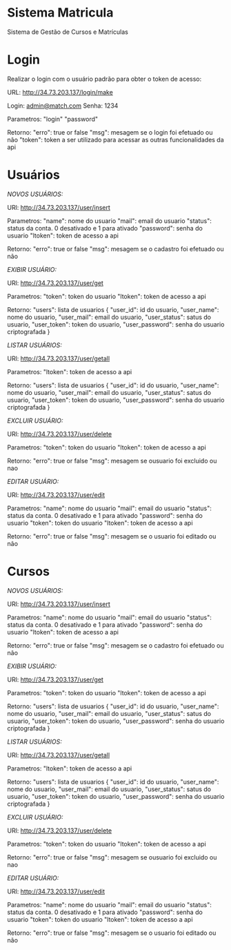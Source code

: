 # Sistema Matricula
 
 Sistema de Gestão de Cursos e Matrículas
 
# Login
 
 Realizar o login com o usuário padrão para obter o token de acesso:
 
 URL: http://34.73.203.137/login/make
 
 Login: admin@match.com
 Senha: 1234

 Parametros: 
 "login"
 "password"
 
 Retorno:
 "erro": true or false
 "msg": mesagem se o login foi efetuado ou não
 "token": token a ser utilizado para acessar as outras funcionalidades da api
 
 
 # Usuários
 
 *NOVOS USUÁRIOS:*
 
 URl: http://34.73.203.137/user/insert
 
 Parametros: 
 "name": nome do usuario
 "mail": email do usuario
 "status": status da conta. 0 desativado e 1 para ativado
 "password": senha do usuario
 "ltoken": token de acesso a api
 
 Retorno:
 "erro": true or false
 "msg": mesagem se o cadastro foi efetuado ou não
 
 
 *EXIBIR USUÁRIO:*
 
   URl: http://34.73.203.137/user/get
 
 Parametros: 
 "token": token do usuario
 "ltoken": token de acesso a api
 
 Retorno:
 "users": lista de usuarios
    {
      "user_id": id do usuario,
      "user_name": nome do usuario,
      "user_mail": email do usuario,
      "user_status": satus do usuario,
      "user_token": token do usuario,
      "user_password": senha do usuario criptografada
    }
    
    
  *LISTAR USUÁRIOS:*
  
   URl: http://34.73.203.137/user/getall
 
 Parametros: 
 "ltoken": token de acesso a api
 
 Retorno:
 "users": lista de usuarios
    {
      "user_id": id do usuario,
      "user_name": nome do usuario,
      "user_mail": email do usuario,
      "user_status": satus do usuario,
      "user_token": token do usuario,
      "user_password": senha do usuario criptografada
    }


 *EXCLUIR USUÁRIO:*
 
 URl: http://34.73.203.137/user/delete
 
 Parametros: 
 "token": token do usuario
 "ltoken": token de acesso a api
 
 Retorno:
 "erro": true or false
 "msg": mesagem se ousuario foi excluido ou nao
 
 
  *EDITAR USUÁRIO:*
 
 URl: http://34.73.203.137/user/edit
 
 Parametros: 
 "name": nome do usuario
 "mail": email do usuario
 "status": status da conta. 0 desativado e 1 para ativado
 "password": senha do usuario
 "token": token do usuario
 "ltoken": token de acesso a api
 
 Retorno:
 "erro": true or false
 "msg": mesagem se o usuario foi editado ou não
 

 # Cursos
 
 *NOVOS USUÁRIOS:*
 
 URl: http://34.73.203.137/user/insert
 
 Parametros: 
 "name": nome do usuario
 "mail": email do usuario
 "status": status da conta. 0 desativado e 1 para ativado
 "password": senha do usuario
 "ltoken": token de acesso a api
 
 Retorno:
 "erro": true or false
 "msg": mesagem se o cadastro foi efetuado ou não
 
 
 *EXIBIR USUÁRIO:*
 
   URl: http://34.73.203.137/user/get
 
 Parametros: 
 "token": token do usuario
 "ltoken": token de acesso a api
 
 Retorno:
 "users": lista de usuarios
    {
      "user_id": id do usuario,
      "user_name": nome do usuario,
      "user_mail": email do usuario,
      "user_status": satus do usuario,
      "user_token": token do usuario,
      "user_password": senha do usuario criptografada
    }
    
    
  *LISTAR USUÁRIOS:*
  
   URl: http://34.73.203.137/user/getall
 
 Parametros: 
 "ltoken": token de acesso a api
 
 Retorno:
 "users": lista de usuarios
    {
      "user_id": id do usuario,
      "user_name": nome do usuario,
      "user_mail": email do usuario,
      "user_status": satus do usuario,
      "user_token": token do usuario,
      "user_password": senha do usuario criptografada
    }


 *EXCLUIR USUÁRIO:*
 
 URl: http://34.73.203.137/user/delete
 
 Parametros: 
 "token": token do usuario
 "ltoken": token de acesso a api
 
 Retorno:
 "erro": true or false
 "msg": mesagem se ousuario foi excluido ou nao
 
 
  *EDITAR USUÁRIO:*
 
 URl: http://34.73.203.137/user/edit
 
 Parametros: 
 "name": nome do usuario
 "mail": email do usuario
 "status": status da conta. 0 desativado e 1 para ativado
 "password": senha do usuario
 "token": token do usuario
 "ltoken": token de acesso a api
 
 Retorno:
 "erro": true or false
 "msg": mesagem se o usuario foi editado ou não
